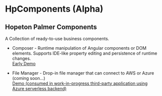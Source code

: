 # HpComponents (Alpha)
## Hopeton Palmer Components
A Collection of ready-to-use business components.

* Composer - Runtime manipulation of Angular components or DOM elements.  Supports IDE-like property editing and persistence of runtime changes.  
  [Early Demo](https://hopetonpalmer.github.io/hp_components/)

* File Manager - Drop-in file manager that can connect to AWS or Azure (coming soon...)  
  [Demo (consumed in work-in-progress third-party application using Azure serverless backend)](https://signplaysweb.azurewebsites.net/medialibrary)

